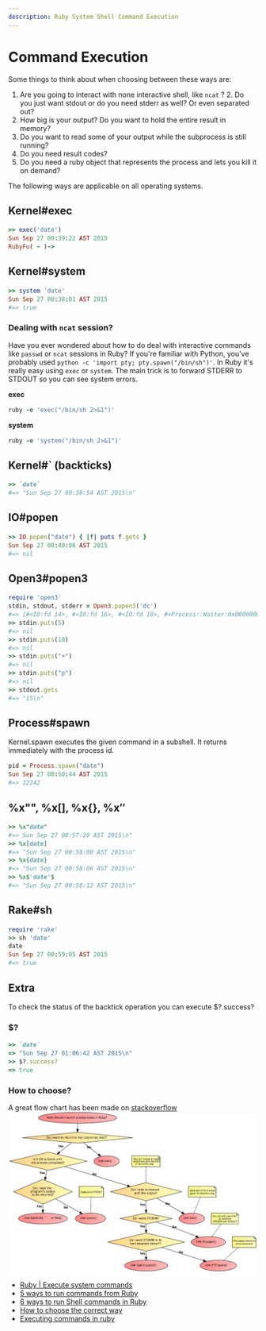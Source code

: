 ```yaml
---
description: Ruby System Shell Command Execution
---
```


# Command Execution

Some things to think about when choosing between these ways are:  
1. Are you going to interact with none interactive shell, like `ncat` ? 2. Do you just want stdout or do you need stderr as well? Or even separated out?  
3. How big is your output? Do you want to hold the entire result in memory?  
4. Do you want to read some of your output while the subprocess is still running?  
5. Do you need result codes?  
6. Do you need a ruby object that represents the process and lets you kill it on demand?

The following ways are applicable on all operating systems.

## Kernel\#exec

```ruby
>> exec('date')
Sun Sep 27 00:39:22 AST 2015
RubyFu( ~ )->
```

## Kernel\#system

```ruby
>> system 'date'
Sun Sep 27 00:38:01 AST 2015
#=> true
```

### Dealing with `ncat` session?

Have you ever wondered about how to do deal with interactive commands like `passwd` or `ncat` sessions in Ruby? If you're familiar with Python, you've probably used `python -c 'import pty; pty.spawn("/bin/sh")'`. In Ruby it's really easy using `exec` or `system`. The main trick is to forward STDERR to STDOUT so you can see system errors.

**exec**

```ruby
ruby -e 'exec("/bin/sh 2>&1")'
```

**system**

```ruby
ruby -e 'system("/bin/sh 2>&1")'
```

## Kernel\#\` \(backticks\)

```ruby
>> `date`
#=> "Sun Sep 27 00:38:54 AST 2015\n"
```

## IO\#popen

```ruby
>> IO.popen("date") { |f| puts f.gets }
Sun Sep 27 00:40:06 AST 2015
#=> nil
```

## Open3\#popen3

```ruby
require 'open3'
stdin, stdout, stderr = Open3.popen3('dc') 
#=> [#<IO:fd 14>, #<IO:fd 16>, #<IO:fd 18>, #<Process::Waiter:0x00000002f68bd0 sleep>]
>> stdin.puts(5)
#=> nil
>> stdin.puts(10)
#=> nil
>> stdin.puts("+")
#=> nil
>> stdin.puts("p")
#=> nil
>> stdout.gets
#=> "15\n"
```

## Process\#spawn

Kernel.spawn executes the given command in a subshell. It returns immediately with the process id.

```ruby
pid = Process.spawn("date")
Sun Sep 27 00:50:44 AST 2015
#=> 12242
```

## %x"", %x\[\], %x{}, %x$''$

```ruby
>> %x"date"
#=> Sun Sep 27 00:57:20 AST 2015\n"
>> %x[date]
#=> "Sun Sep 27 00:58:00 AST 2015\n"
>> %x{date}
#=> "Sun Sep 27 00:58:06 AST 2015\n"
>> %x$'date'$
#=> "Sun Sep 27 00:58:12 AST 2015\n"
```

## Rake\#sh

```ruby
require 'rake'
>> sh 'date'
date
Sun Sep 27 00:59:05 AST 2015
#=> true
```

## Extra

To check the status of the backtick operation you can execute $?.success?

### $?

```ruby
>> `date`
=> "Sun Sep 27 01:06:42 AST 2015\n"
>> $?.success?
=> true
```

### How to choose?

A great flow chart has been made on [stackoverflow](http://stackoverflow.com/a/37329716/967283)  
![](../.gitbook/assets/cmd_exec_chart%20%281%29.png)

* [Ruby \| Execute system commands](http://king-sabri.net/?p=2553)
* [5 ways to run commands from Ruby](http://mentalized.net/journal/2010/03/08/5-ways-to-run-commands-from-ruby/)
* [6 ways to run Shell commands in Ruby](http://tech.natemurray.com/2007/03/ruby-shell-commands.html)
* [How to choose the correct way](http://stackoverflow.com/a/4413/967283)
* [Executing commands in ruby](http://blog.bigbinary.com/2012/10/18/backtick-system-exec-in-ruby.html)


